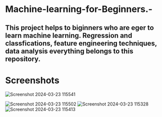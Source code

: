 # Machine-learning-for-Beginners.-

## This project helps to biginners who are eger to learn machine learning. Regression and classfications, feature engineering techniques, data analysis everything belongs to this repository. 

# Screenshots
![Screenshot 2024-03-23 115541](https://github.com/ChavinduDulaj/Machine-learning-for-Beginners.-/assets/138846151/40a8f4d1-eef0-4dbd-a905-b3f6cdabf2f0)

![Screenshot 2024-03-23 115502](https://github.com/ChavinduDulaj/Machine-learning-for-Beginners.-/assets/138846151/da81c86f-366d-4365-94ab-6ad83b8c07a7)
![Screenshot 2024-03-23 115328](https://github.com/ChavinduDulaj/Machine-learning-for-Beginners.-/assets/138846151/c66dda1b-fb62-4104-9f6b-f52719662920)
![Screenshot 2024-03-23 115413](https://github.com/ChavinduDulaj/Machine-learning-for-Beginners.-/assets/138846151/11963fc8-d900-4989-a267-77efe2ff7a69)
